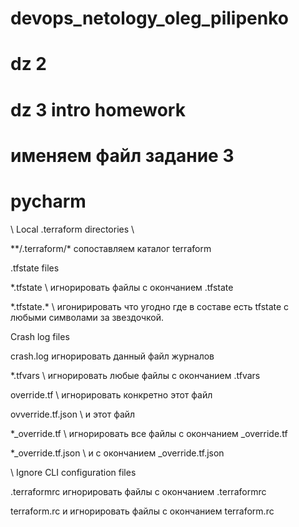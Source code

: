 # devops_netology_oleg_pilipenko
# dz 2
# dz 3 intro homework
# именяем файл задание 3 
# pycharm 

\ Local .terraform directories \

\*\*/.terraform/* сопоставляем каталог terraform

 .tfstate files

 *.tfstate \ игнорировать файлы с окончанием .tfstate

 *.tfstate.\* \ игонирировать что угодно где в составе есть tfstate с любыми символами за звездочкой.

 Crash log files

crash.log игнорировать данный файл журналов


 *.tfvars \ игнорировать любые файлы с окончанием .tfvars


override.tf \ игнорировать конкретно этот файл

ovverride.tf.json \ и этот файл

*_override.tf \ игнорировать все файлы с окончанием _override.tf 

*_override.tf.json \ и с окончанием _override.tf.json


\ Ignore CLI configuration files

.terraformrc игнорировать файлы с окончанием .terraformrc 

 terraform.rc  и игнорировать файлы с окончанием terraform.rc
